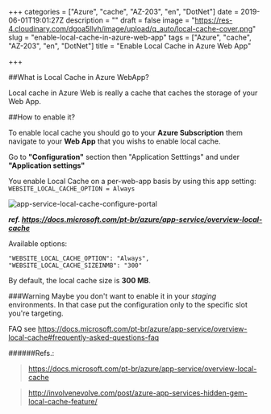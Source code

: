 +++
categories = ["Azure", "cache", "AZ-203", "en", "DotNet"]
date = 2019-06-01T19:01:27Z
description = ""
draft = false
image = "https://res-4.cloudinary.com/dgoa5llvh/image/upload/q_auto/local-cache-cover.png"
slug = "enable-local-cache-in-azure-web-app"
tags = ["Azure", "cache", "AZ-203", "en", "DotNet"]
title = "Enable Local Cache in Azure Web App"

+++


##What is Local Cache in Azure WebApp?

Local cache in Azure Web is really a cache that caches the storage of your Web App.

##How to enable it?

To enable local cache you should go to your **Azure Subscription** them navigate to your **Web App** that you wishs to enable local cache.

Go to **"Configuration"** section then "Application Setttings" and under **"Application settings"**

You enable Local Cache on a per-web-app basis by using this app setting: `WEBSITE_LOCAL_CACHE_OPTION = Always`

![app-service-local-cache-configure-portal](https://res-4.cloudinary.com/ht54oxr6q/image/upload/q_auto/v1/ghost-blog-images/app-service-local-cache-configure-portal.png)

***ref. https://docs.microsoft.com/pt-br/azure/app-service/overview-local-cache***

Available options:

    "WEBSITE_LOCAL_CACHE_OPTION": "Always",
    "WEBSITE_LOCAL_CACHE_SIZEINMB": "300"

By default, the local cache size is **300 MB**.

###Warning
Maybe you don't want to enable it in your *staging* environments. In that case put the configuration only to the specific slot you're targeting.

FAQ see
https://docs.microsoft.com/pt-br/azure/app-service/overview-local-cache#frequently-asked-questions-faq

######Refs.:
>https://docs.microsoft.com/pt-br/azure/app-service/overview-local-cache

>http://involvenevolve.com/post/azure-app-services-hidden-gem-local-cache-feature/


